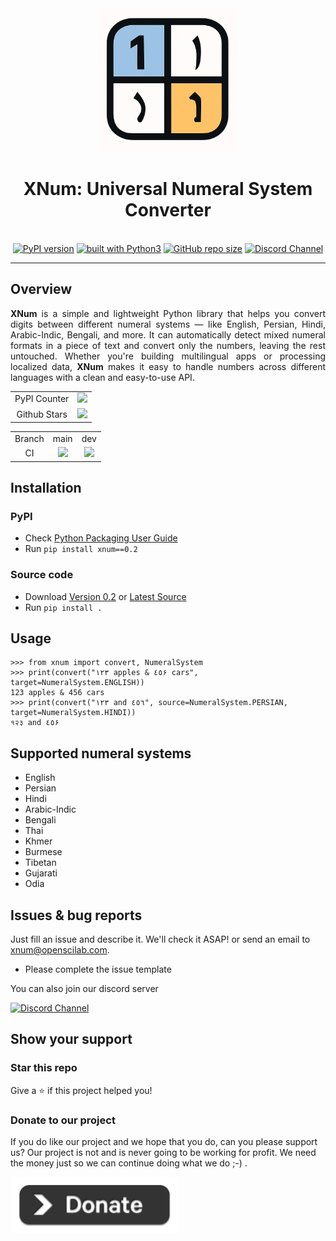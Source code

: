 <div align="center">
    <img src="https://github.com/openscilab/xnum/raw/main/otherfiles/logo.png" alt="XNum Logo" width="220">
    <h1>XNum: Universal Numeral System Converter</h1>
    <br/>
    <a href="https://badge.fury.io/py/xnum"><img src="https://badge.fury.io/py/xnum.svg" alt="PyPI version"></a>
    <a href="https://www.python.org/"><img src="https://img.shields.io/badge/built%20with-Python3-green.svg" alt="built with Python3"></a>
    <a href="https://github.com/openscilab/xnum"><img alt="GitHub repo size" src="https://img.shields.io/github/repo-size/openscilab/xnum"></a>
    <a href="https://discord.gg/h8T2F8WpFN"><img src="https://img.shields.io/discord/1064533716615049236.svg" alt="Discord Channel"></a>

</div>

----------


## Overview
<p align="justify">
<b>XNum</b> is a simple and lightweight Python library that helps you convert digits between different numeral systems — like English, Persian, Hindi, Arabic-Indic, Bengali, and more.
It can automatically detect mixed numeral formats in a piece of text and convert only the numbers, leaving the rest untouched. Whether you're building multilingual apps or processing localized data, <b>XNum</b> makes it easy to handle numbers across different languages with a clean and easy-to-use API.
</p>

<table>
    <tr>
        <td align="center">PyPI Counter</td>
        <td align="center">
            <a href="https://pepy.tech/projects/xnum">
                <img src="https://static.pepy.tech/badge/xnum">
            </a>
        </td>
    </tr>
    <tr>
        <td align="center">Github Stars</td>
        <td align="center">
            <a href="https://github.com/openscilab/xnum">
                <img src="https://img.shields.io/github/stars/openscilab/xnum.svg?style=social&label=Stars">
            </a>
        </td>
    </tr>
</table>
<table>
    <tr> 
        <td align="center">Branch</td>
        <td align="center">main</td>
        <td align="center">dev</td>
    </tr>
    <tr>
        <td align="center">CI</td>
        <td align="center">
            <img src="https://github.com/openscilab/xnum/actions/workflows/test.yml/badge.svg?branch=main">
        </td>
        <td align="center">
            <img src="https://github.com/openscilab/xnum/actions/workflows/test.yml/badge.svg?branch=dev">
            </td>
    </tr>
</table>


## Installation

### PyPI
- Check [Python Packaging User Guide](https://packaging.python.org/installing/)
- Run `pip install xnum==0.2`
### Source code
- Download [Version 0.2](https://github.com/openscilab/xnum/archive/v0.2.zip) or [Latest Source](https://github.com/openscilab/xnum/archive/dev.zip)
- Run `pip install .`

## Usage

```pycon
>>> from xnum import convert, NumeralSystem
>>> print(convert("۱۲۳ apples & ٤٥۶ cars", target=NumeralSystem.ENGLISH))
123 apples & 456 cars
>>> print(convert("۱۲۳ and ٤٥٦", source=NumeralSystem.PERSIAN, target=NumeralSystem.HINDI))
१२३ and ٤٥۶
```

## Supported numeral systems

- English
- Persian
- Hindi
- Arabic-Indic
- Bengali
- Thai
- Khmer
- Burmese
- Tibetan
- Gujarati
- Odia

## Issues & bug reports

Just fill an issue and describe it. We'll check it ASAP! or send an email to [xnum@openscilab.com](mailto:xnum@openscilab.com "xnum@openscilab.com"). 

- Please complete the issue template

You can also join our discord server

<a href="https://discord.gg/h8T2F8WpFN">
  <img src="https://img.shields.io/discord/1064533716615049236.svg?style=for-the-badge" alt="Discord Channel">
</a>


## Show your support


### Star this repo

Give a ⭐️ if this project helped you!

### Donate to our project
If you do like our project and we hope that you do, can you please support us? Our project is not and is never going to be working for profit. We need the money just so we can continue doing what we do ;-) .			

<a href="https://openscilab.com/#donation" target="_blank"><img src="https://github.com/openscilab/xnum/raw/main/otherfiles/donation.png" width="270" alt="XNum Donation"></a>